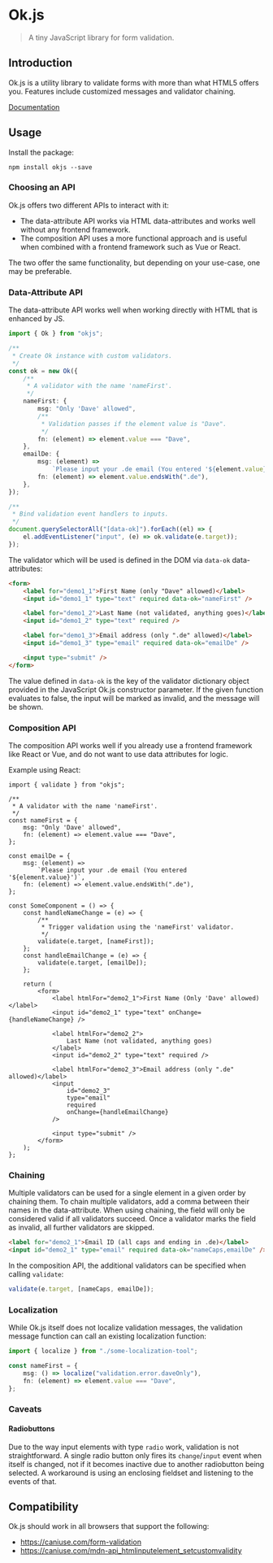 # Ok.js

> A tiny JavaScript library for form validation.

## Introduction

Ok.js is a utility library to validate forms with more than what HTML5 offers you. Features include customized messages
and validator chaining.

[Documentation](https://rilling.dev.github.io/ok/)

## Usage

Install the package:

```shell
npm install okjs --save
```

### Choosing an API

Ok.js offers two different APIs to interact with it:

-   The data-attribute API works via HTML data-attributes and works well without any frontend
    framework.
-   The composition API uses a more functional approach and is useful when combined with a frontend framework such as Vue
    or React.

The two offer the same functionality, but depending on your use-case, one may be preferable.

### Data-Attribute API

The data-attribute API works well when working directly with HTML that is enhanced by JS.

```typescript
import { Ok } from "okjs";

/**
 * Create Ok instance with custom validators.
 */
const ok = new Ok({
	/**
	 * A validator with the name 'nameFirst'.
	 */
	nameFirst: {
		msg: "Only 'Dave' allowed",
		/**
		 * Validation passes if the element value is "Dave".
		 */
		fn: (element) => element.value === "Dave",
	},
	emailDe: {
		msg: (element) =>
			`Please input your .de email (You entered '${element.value}')`,
		fn: (element) => element.value.endsWith(".de"),
	},
});

/**
 * Bind validation event handlers to inputs.
 */
document.querySelectorAll("[data-ok]").forEach((el) => {
	el.addEventListener("input", (e) => ok.validate(e.target));
});
```

The validator which will be used is defined in the DOM via `data-ok` data-attributes:

```html
<form>
	<label for="demo1_1">First Name (only "Dave" allowed)</label>
	<input id="demo1_1" type="text" required data-ok="nameFirst" />

	<label for="demo1_2">Last Name (not validated, anything goes)</label>
	<input id="demo1_2" type="text" required />

	<label for="demo1_3">Email address (only ".de" allowed)</label>
	<input id="demo1_3" type="email" required data-ok="emailDe" />

	<input type="submit" />
</form>
```

The value defined in `data-ok` is the key of the validator dictionary object provided in the JavaScript Ok.js constructor
parameter.
If the given function evaluates to false, the input will be marked as invalid, and the message will be shown.

### Composition API

The composition API works well if you already use a frontend framework like React or Vue, and do not want to use data
attributes for logic.

Example using React:

```tsx
import { validate } from "okjs";

/**
 * A validator with the name 'nameFirst'.
 */
const nameFirst = {
	msg: "Only 'Dave' allowed",
	fn: (element) => element.value === "Dave",
};

const emailDe = {
	msg: (element) =>
		`Please input your .de email (You entered '${element.value}')`,
	fn: (element) => element.value.endsWith(".de"),
};

const SomeComponent = () => {
	const handleNameChange = (e) => {
		/**
		 * Trigger validation using the 'nameFirst' validator.
		 */
		validate(e.target, [nameFirst]);
	};
	const handleEmailChange = (e) => {
		validate(e.target, [emailDe]);
	};

	return (
		<form>
			<label htmlFor="demo2_1">First Name (Only 'Dave' allowed)</label>
			<input id="demo2_1" type="text" onChange={handleNameChange} />

			<label htmlFor="demo2_2">
				Last Name (not validated, anything goes)
			</label>
			<input id="demo2_2" type="text" required />

			<label htmlFor="demo2_3">Email address (only ".de" allowed)</label>
			<input
				id="demo2_3"
				type="email"
				required
				onChange={handleEmailChange}
			/>

			<input type="submit" />
		</form>
	);
};
```

### Chaining

Multiple validators can be used for a single element in a given order by chaining them. To chain multiple validators,
add a comma between their names in the data-attribute. When using chaining, the field will only be considered valid
if all validators succeed. Once a validator marks the field as invalid, all further validators are skipped.

```html
<label for="demo2_1">Email ID (all caps and ending in .de)</label>
<input id="demo2_1" type="email" required data-ok="nameCaps,emailDe" />
```

In the composition API, the additional validators can be specified when calling `validate`:

```javascript
validate(e.target, [nameCaps, emailDe]);
```

### Localization

While Ok.js itself does not localize validation messages,
the validation message function can call an existing localization function:

```typescript
import { localize } from "./some-localization-tool";

const nameFirst = {
	msg: () => localize("validation.error.daveOnly"),
	fn: (element) => element.value === "Dave",
};
```

### Caveats

#### Radiobuttons

Due to the way input elements with type `radio` work, validation is not straightforward. A single radio button only
fires its `change`/`input` event when itself is changed, not if it becomes inactive due to another radiobutton
being selected. A workaround is using an enclosing fieldset and listening to the events of that.

## Compatibility

Ok.js should work in all browsers that support the following:

-   <https://caniuse.com/form-validation>
-   <https://caniuse.com/mdn-api_htmlinputelement_setcustomvalidity>

